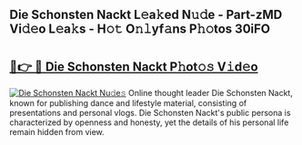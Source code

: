 ## Die Schonsten Nackt L𝚎a𝚔ed N𝚞𝚍e - Part-zMD Vi𝚍𝚎o L𝚎a𝚔s - H𝚘𝚝 O𝚗𝚕yf𝚊ns P𝚑𝚘tos 30iFO

# <h2><a href="http://kfdlexk.oniu.top/?m=Die+Schonsten+Nackt">🔗👉 🔴 Die Schonsten Nackt P𝚑ot𝚘𝚜 V𝚒d𝚎o</a></h2>

[![Die Schonsten Nackt Nu𝚍e𝚜](https://i.imgur.com/0qMVB7G.gif)](http://kfdlexk.oniu.top/?m=Die+Schonsten+Nackt)
Online thought leader Die Schonsten Nackt, known for publishing dance and lifestyle material, consisting of presentations and personal vlogs. Die Schonsten Nackt's public persona is characterized by openness and honesty, yet the details of his personal life remain hidden from view.  

